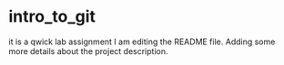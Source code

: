 # intro_to_git
it is a qwick lab assignment
I am editing the README file. Adding some more details about the project description.
